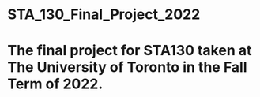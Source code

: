 # STA_130_Final_Project_2022
# The final project for STA130 taken at The University of Toronto in the Fall Term of 2022.
